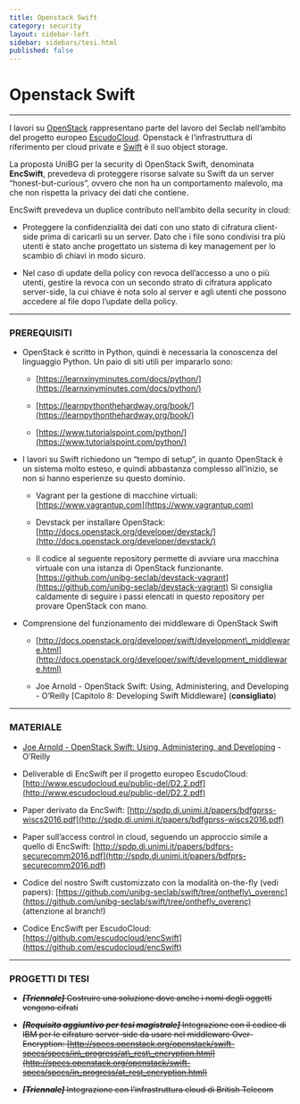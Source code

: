 ```yaml
---
title: Openstack Swift
category: security
layout: sidebar-left
sidebar: sidebars/tesi.html
published: false
---
```


# Openstack Swift

----

I lavori su [OpenStack](https://www.openstack.org) rappresentano parte del
lavoro del Seclab nell’ambito del progetto europeo
[EscudoCloud](http://www.escudocloud.eu). Openstack è l’infrastruttura di
riferimento per cloud private e [Swift](http://swift.openstack.org) è il suo
object storage.

La proposta UniBG per la security di OpenStack Swift, denominata **EncSwift**,
prevedeva di proteggere risorse salvate su Swift da un server
“honest-but-curious”, ovvero che non ha un comportamento malevolo, ma che non
rispetta la privacy dei dati che contiene.

EncSwift prevedeva un duplice contributo nell’ambito della security in cloud:

-   Proteggere la confidenzialità dei dati con uno stato di cifratura
    client-side prima di caricarli su un server. Dato che i file sono condivisi
    tra più utenti è stato anche progettato un sistema di key management per lo
    scambio di chiavi in modo sicuro.

-   Nel caso di update della policy con revoca dell’accesso a uno o più utenti,
    gestire la revoca con un secondo strato di cifratura applicato server-side,
    la cui chiave è nota solo al server e agli utenti che possono accedere al
    file dopo l’update della policy.


----

### PREREQUISITI

-   OpenStack è scritto in Python, quindi è necessaria la conoscenza del
    linguaggio Python. Un paio di siti utili per impararlo sono:

    -   [https://learnxinyminutes.com/docs/python/](https://learnxinyminutes.com/docs/python/)

    -   [https://learnpythonthehardway.org/book/](https://learnpythonthehardway.org/book/)

    -   [https://www.tutorialspoint.com/python/](https://www.tutorialspoint.com/python/)

-   I lavori su Swift richiedono un “tempo di setup”, in quanto OpenStack è un
    sistema molto esteso, e quindi abbastanza complesso all’inizio, se non si
    hanno esperienze su questo dominio.

    -   Vagrant per la gestione di macchine virtuali:
        [https://www.vagrantup.com](https://www.vagrantup.com)

    -   Devstack per installare OpenStack:
        [http://docs.openstack.org/developer/devstack/](http://docs.openstack.org/developer/devstack/)

    -   Il codice al seguente repository permette di avviare una macchina
        virtuale con una istanza di OpenStack funzionante.
        [https://github.com/unibg-seclab/devstack-vagrant](https://github.com/unibg-seclab/devstack-vagrant)
        Si consiglia caldamente di seguire i passi elencati in questo
        repository per provare OpenStack con mano.

-   Comprensione del funzionamento dei middleware di OpenStack Swift

    -   [http://docs.openstack.org/developer/swift/development\_middleware.html](http://docs.openstack.org/developer/swift/development_middleware.html)

    -   Joe Arnold - OpenStack Swift: Using, Administering, and Developing -
        O’Reilly \[Capitolo 8: Developing Swift Middleware\] (**consigliato**)


----

### MATERIALE

-   [Joe Arnold - OpenStack Swift: Using, Administering, and
    Developing](http://shop.oreilly.com/product/0636920033288.do) - O’Reilly

-   Deliverable di EncSwift per il progetto europeo EscudoCloud:
    [http://www.escudocloud.eu/public-del/D2.2.pdf](http://www.escudocloud.eu/public-del/D2.2.pdf)

-   Paper derivato da EncSwift:
    [http://spdp.di.unimi.it/papers/bdfgprss-wiscs2016.pdf](http://spdp.di.unimi.it/papers/bdfgprss-wiscs2016.pdf)

-   Paper sull’access control in cloud, seguendo un approccio simile a quello
    di EncSwift:
    [http://spdp.di.unimi.it/papers/bdfprs-securecomm2016.pdf](http://spdp.di.unimi.it/papers/bdfprs-securecomm2016.pdf)

-   Codice del nostro Swift customizzato con la modalità on-the-fly (vedi
    papers):
    [https://github.com/unibg-seclab/swift/tree/onthefly\_overenc](https://github.com/unibg-seclab/swift/tree/onthefly_overenc)
    (attenzione al branch!)

-   Codice EncSwift per EscudoCloud:
    [https://github.com/escudocloud/encSwift](https://github.com/escudocloud/encSwift)


----

### PROGETTI DI TESI

-   ~~***\[Triennale\]*** Costruire una soluzione dove anche i nomi degli
    oggetti vengono cifrati~~

-   ~~***\[Requisito aggiuntivo per tesi magistrale\]*** Integrazione con il
    codice di IBM per le cifrature server-side da usare nel middleware
    Over-Encryption:
    [http://specs.openstack.org/openstack/swift-specs/specs/in\_progress/at\_rest\_encryption.html](http://specs.openstack.org/openstack/swift-specs/specs/in_progress/at_rest_encryption.html)~~

-   ~~***\[Triennale\]*** Integrazione con l’infrastruttura cloud di British
    Telecom~~
